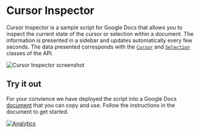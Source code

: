 # Cursor Inspector

Cursor Inspector is a sample script for Google Docs that allows you to inspect
the current state of the cursor or selection within a document. The information
is presented in a sidebar and updates automatically every few seconds. The data
presented corresponds with the
[`Cursor`](https://developers.google.com/apps-script/reference/document/cursor)
and
[`Selection`](https://developers.google.com/apps-script/reference/document/selection)
classes of the API.

![Cursor Inspector screenshot](https://googledrive.com/host/0BwzA1Orbvy5WV0tUQl9WX0FhRTA/cursor_inspector.png)

## Try it out

For your convience we have deployed the script into a Google Docs
[document](https://docs.google.com/document/d/1v6S7IkDL_YIaVn1rBcVbqFr3rbNUX9_kLfFc00WTtx8/view)
that you can copy and use. Follow the instructions in the document to get
started.

[![Analytics](https://ga-beacon.appspot.com/UA-42085206-1/google-apps-script-samples/simple_tasks)](https://github.com/igrigorik/ga-beacon)
